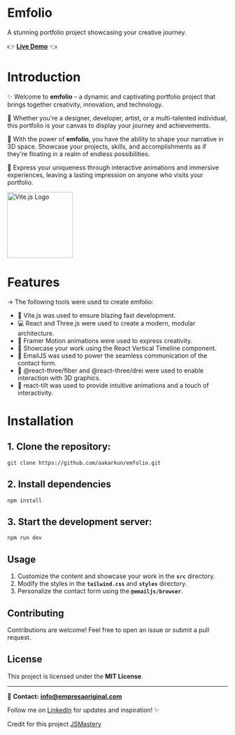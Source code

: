 # Emfolio

A stunning portfolio project showcasing your creative journey.

👉 **[Live Demo](https://emfolio.vercel.app/)** 👈

# Introduction

✨ Welcome to **emfolio** – a dynamic and captivating portfolio project that brings together creativity, innovation, and technology.

🎨 Whether you're a designer, developer, artist, or a multi-talented individual, this portfolio is your canvas to display your journey and achievements.

🌟 With the power of **emfolio**, you have the ability to shape your narrative in 3D space. Showcase your projects, skills, and accomplishments as if they're floating in a realm of endless possibilities.

🔮 Express your uniqueness through interactive animations and immersive experiences, leaving a lasting impression on anyone who visits your portfolio.


<p align="left">
  <img src="https://vitejs.dev/logo-with-shadow.png" alt="Vite.js Logo" width="150">
</p>

# Features

→ The following tools were used to create emfolio:

- 🚀 Vite.js was used to ensure blazing fast development.
- 💻 React and Three.js were used to create a modern, modular architecture.
- 🎨 Framer Motion animations were used to express creativity.
- 🌟 Showcase your work using the React Vertical Timeline component.
- 📧 EmailJS was used to power the seamless communication of the contact form.
- 📐 @react-three/fiber and @react-three/drei were used to enable interaction with 3D graphics.
- 🔄 react-tilt was used to provide intuitive animations and a touch of interactivity.

# Installation

## 1. Clone the repository:

```
git clone https://github.com/aakarkun/emfolio.git
```

## 2. Install dependencies

```
npm install
```

## 3. Start the development server:

```
npm run dev
```

## **Usage**

1. Customize the content and showcase your work in the **`src`** directory.
2. Modify the styles in the **`tailwind.css`** and **`styles`** directory.
3. Personalize the contact form using the **`@emailjs/browser`**.

## **Contributing**

Contributions are welcome! Feel free to open an issue or submit a pull request.

## **License**

This project is licensed under the **MIT License**.

---

📧 **Contact:** **[info@empresaoriginal.com](mailto:your.email@example.com)**

Follow me on [LinkedIn](https://www.linkedin.com/in/kusgautam/) for updates and inspiration! ✨

Credit for this project [JSMastery](https://www.jsmastery.pro/)
